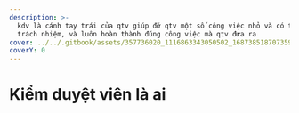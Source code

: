 ```yaml
---
description: >-
  kdv là cánh tay trái của qtv giúp đỡ qtv một số công việc nhỏ và có tinh thần
  trách nhiệm, và luôn hoàn thành đúng công việc mà qtv đưa ra
cover: ../../.gitbook/assets/357736020_1116863343050502_1687385187073590816_n.jpg
coverY: 0
---
```


# Kiểm duyệt viên là ai

